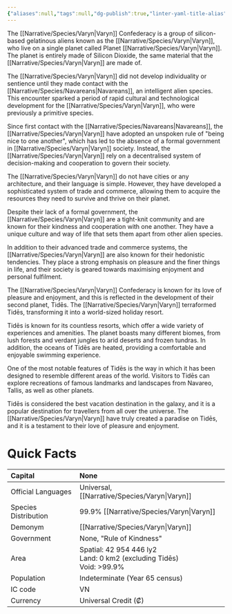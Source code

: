 ```yaml
---
{"aliases":null,"tags":null,"dg-publish":true,"linter-yaml-title-alias":null,"Universal Name":"","permalink":"/narrative/factions/varyn-confederacy/","dgPassFrontmatter":true}
---
```


The [[Narrative/Species/Varyn\|Varyn]] Confederacy is a group of silicon-based gelatinous aliens known as the [[Narrative/Species/Varyn\|Varyn]], who live on a single planet called Planet [[Narrative/Species/Varyn\|Varyn]]. The planet is entirely made of Silicon Dioxide, the same material that the [[Narrative/Species/Varyn\|Varyn]] are made of.

The [[Narrative/Species/Varyn\|Varyn]] did not develop individuality or sentience until they made contact with the [[Narrative/Species/Navareans\|Navareans]], an intelligent alien species. This encounter sparked a period of rapid cultural and technological development for the [[Narrative/Species/Varyn\|Varyn]], who were previously a primitive species.

Since first contact with the [[Narrative/Species/Navareans\|Navareans]], the [[Narrative/Species/Varyn\|Varyn]] have adopted an unspoken rule of "being nice to one another", which has led to the absence of a formal government in [[Narrative/Species/Varyn\|Varyn]] society. Instead, the [[Narrative/Species/Varyn\|Varyn]] rely on a decentralised system of decision-making and cooperation to govern their society.

The [[Narrative/Species/Varyn\|Varyn]] do not have cities or any architecture, and their language is simple. However, they have developed a sophisticated system of trade and commerce, allowing them to acquire the resources they need to survive and thrive on their planet.

Despite their lack of a formal government, the [[Narrative/Species/Varyn\|Varyn]] are a tight-knit community and are known for their kindness and cooperation with one another. They have a unique culture and way of life that sets them apart from other alien species.

In addition to their advanced trade and commerce systems, the [[Narrative/Species/Varyn\|Varyn]] are also known for their hedonistic tendencies. They place a strong emphasis on pleasure and the finer things in life, and their society is geared towards maximising enjoyment and personal fulfilment.

The [[Narrative/Species/Varyn\|Varyn]] Confederacy is known for its love of pleasure and enjoyment, and this is reflected in the development of their second planet, Tidēs. The [[Narrative/Species/Varyn\|Varyn]] terraformed Tidēs, transforming it into a world-sized holiday resort.

Tidēs is known for its countless resorts, which offer a wide variety of experiences and amenities. The planet boasts many different biomes, from lush forests and verdant jungles to arid deserts and frozen tundras. In addition, the oceans of Tidēs are heated, providing a comfortable and enjoyable swimming experience.

One of the most notable features of Tidēs is the way in which it has been designed to resemble different areas of the world. Visitors to Tidēs can explore recreations of famous landmarks and landscapes from Navareo, Tallis, as well as other planets.

Tidēs is considered the best vacation destination in the galaxy, and it is a popular destination for travellers from all over the universe. The [[Narrative/Species/Varyn\|Varyn]] have truly created a paradise on Tidēs, and it is a testament to their love of pleasure and enjoyment.

# Quick Facts

|    Capital                 |    None<br>                                                                                                                                                                              |
|:---------------------------|:-----------------------------------------------------------------------------------------------------------------------------------------------------------------------------------------|
|    Official Languages      |    Universal, [[Narrative/Species/Varyn\|Varyn]]                                                                                                                                                                      |
|    Species Distribution    | <div>99.9% [[Narrative/Species/Varyn\|Varyn]]</div>                                                                                                                                                                   |
|    Demonym                 |    [[Narrative/Species/Varyn\|Varyn]]                                                                                                                                                                                 |
|    Government              |    None, "Rule of Kindness"                                                                                                                                                              |
|    Area                    | Spatial: 42 954 446 ly2&nbsp;<div>Land: 0 km2 (excluding Tidēs)&nbsp;</div><div>Void: &gt;99.9%<br>                                                                               </div> |
|    Population              |                                                                                                                                               Indeterminate (Year 65 census)             |
|    IC code                 |    VN                                                                                                                                                                                    |
|    Currency                |  Universal Credit (₡)                                                                                                                                                                    |  